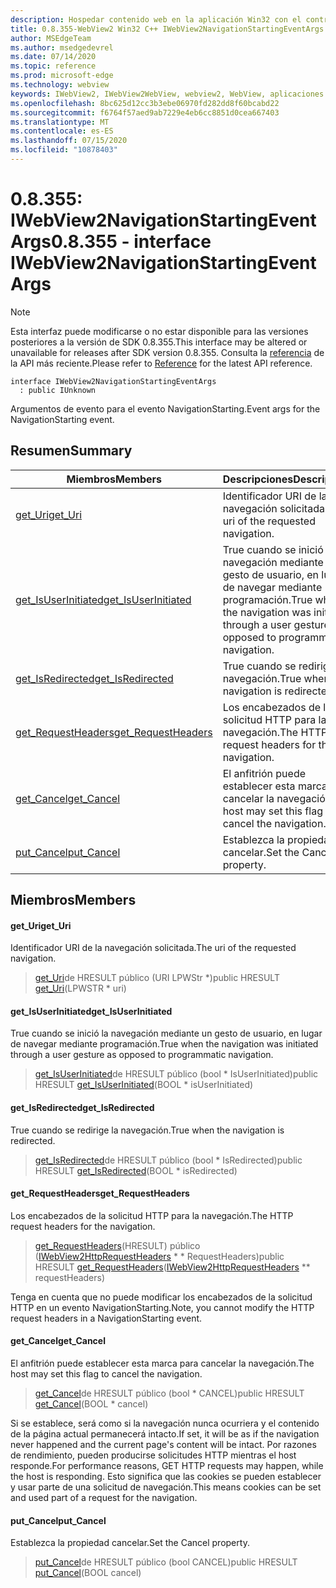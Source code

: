 ```yaml
---
description: Hospedar contenido web en la aplicación Win32 con el control Microsoft Edge WebView2
title: 0.8.355-WebView2 Win32 C++ IWebView2NavigationStartingEventArgs
author: MSEdgeTeam
ms.author: msedgedevrel
ms.date: 07/14/2020
ms.topic: reference
ms.prod: microsoft-edge
ms.technology: webview
keywords: IWebView2, IWebView2WebView, webview2, WebView, aplicaciones Win32, Win32, Edge
ms.openlocfilehash: 8bc625d12cc3b3ebe06970fd282dd8f60bcabd22
ms.sourcegitcommit: f6764f57aed9ab7229e4eb6cc8851d0cea667403
ms.translationtype: MT
ms.contentlocale: es-ES
ms.lasthandoff: 07/15/2020
ms.locfileid: "10878403"
---
```

# <span data-ttu-id="44283-104">0.8.355: IWebView2NavigationStartingEventArgs</span><span class="sxs-lookup"><span data-stu-id="44283-104">0.8.355 - interface IWebView2NavigationStartingEventArgs</span></span> 

> [!NOTE]
> <span data-ttu-id="44283-105">Esta interfaz puede modificarse o no estar disponible para las versiones posteriores a la versión de SDK 0.8.355.</span><span class="sxs-lookup"><span data-stu-id="44283-105">This interface may be altered or unavailable for releases after SDK version 0.8.355.</span></span> <span data-ttu-id="44283-106">Consulta la [referencia](../../../webview2-api-reference.md) de la API más reciente.</span><span class="sxs-lookup"><span data-stu-id="44283-106">Please refer to [Reference](../../../webview2-api-reference.md) for the latest API reference.</span></span>

```
interface IWebView2NavigationStartingEventArgs
  : public IUnknown
```

<span data-ttu-id="44283-107">Argumentos de evento para el evento NavigationStarting.</span><span class="sxs-lookup"><span data-stu-id="44283-107">Event args for the NavigationStarting event.</span></span>

## <span data-ttu-id="44283-108">Resumen</span><span class="sxs-lookup"><span data-stu-id="44283-108">Summary</span></span>

 <span data-ttu-id="44283-109">Miembros</span><span class="sxs-lookup"><span data-stu-id="44283-109">Members</span></span>                        | <span data-ttu-id="44283-110">Descripciones</span><span class="sxs-lookup"><span data-stu-id="44283-110">Descriptions</span></span>
--------------------------------|---------------------------------------------
[<span data-ttu-id="44283-111">get_Uri</span><span class="sxs-lookup"><span data-stu-id="44283-111">get_Uri</span></span>](#get_uri) | <span data-ttu-id="44283-112">Identificador URI de la navegación solicitada.</span><span class="sxs-lookup"><span data-stu-id="44283-112">The uri of the requested navigation.</span></span>
[<span data-ttu-id="44283-113">get_IsUserInitiated</span><span class="sxs-lookup"><span data-stu-id="44283-113">get_IsUserInitiated</span></span>](#get_isuserinitiated) | <span data-ttu-id="44283-114">True cuando se inició la navegación mediante un gesto de usuario, en lugar de navegar mediante programación.</span><span class="sxs-lookup"><span data-stu-id="44283-114">True when the navigation was initiated through a user gesture as opposed to programmatic navigation.</span></span>
[<span data-ttu-id="44283-115">get_IsRedirected</span><span class="sxs-lookup"><span data-stu-id="44283-115">get_IsRedirected</span></span>](#get_isredirected) | <span data-ttu-id="44283-116">True cuando se redirige la navegación.</span><span class="sxs-lookup"><span data-stu-id="44283-116">True when the navigation is redirected.</span></span>
[<span data-ttu-id="44283-117">get_RequestHeaders</span><span class="sxs-lookup"><span data-stu-id="44283-117">get_RequestHeaders</span></span>](#get_requestheaders) | <span data-ttu-id="44283-118">Los encabezados de la solicitud HTTP para la navegación.</span><span class="sxs-lookup"><span data-stu-id="44283-118">The HTTP request headers for the navigation.</span></span>
[<span data-ttu-id="44283-119">get_Cancel</span><span class="sxs-lookup"><span data-stu-id="44283-119">get_Cancel</span></span>](#get_cancel) | <span data-ttu-id="44283-120">El anfitrión puede establecer esta marca para cancelar la navegación.</span><span class="sxs-lookup"><span data-stu-id="44283-120">The host may set this flag to cancel the navigation.</span></span>
[<span data-ttu-id="44283-121">put_Cancel</span><span class="sxs-lookup"><span data-stu-id="44283-121">put_Cancel</span></span>](#put_cancel) | <span data-ttu-id="44283-122">Establezca la propiedad cancelar.</span><span class="sxs-lookup"><span data-stu-id="44283-122">Set the Cancel property.</span></span>

## <span data-ttu-id="44283-123">Miembros</span><span class="sxs-lookup"><span data-stu-id="44283-123">Members</span></span>

#### <span data-ttu-id="44283-124">get_Uri</span><span class="sxs-lookup"><span data-stu-id="44283-124">get_Uri</span></span> 

<span data-ttu-id="44283-125">Identificador URI de la navegación solicitada.</span><span class="sxs-lookup"><span data-stu-id="44283-125">The uri of the requested navigation.</span></span>

> <span data-ttu-id="44283-126">[get_Uri](#get_uri)de HRESULT público (URI LPWStr \*)</span><span class="sxs-lookup"><span data-stu-id="44283-126">public HRESULT [get_Uri](#get_uri)(LPWSTR \* uri)</span></span>

#### <span data-ttu-id="44283-127">get_IsUserInitiated</span><span class="sxs-lookup"><span data-stu-id="44283-127">get_IsUserInitiated</span></span> 

<span data-ttu-id="44283-128">True cuando se inició la navegación mediante un gesto de usuario, en lugar de navegar mediante programación.</span><span class="sxs-lookup"><span data-stu-id="44283-128">True when the navigation was initiated through a user gesture as opposed to programmatic navigation.</span></span>

> <span data-ttu-id="44283-129">[get_IsUserInitiated](#get_isuserinitiated)de HRESULT público (bool \* IsUserInitiated)</span><span class="sxs-lookup"><span data-stu-id="44283-129">public HRESULT [get_IsUserInitiated](#get_isuserinitiated)(BOOL \* isUserInitiated)</span></span>

#### <span data-ttu-id="44283-130">get_IsRedirected</span><span class="sxs-lookup"><span data-stu-id="44283-130">get_IsRedirected</span></span> 

<span data-ttu-id="44283-131">True cuando se redirige la navegación.</span><span class="sxs-lookup"><span data-stu-id="44283-131">True when the navigation is redirected.</span></span>

> <span data-ttu-id="44283-132">[get_IsRedirected](#get_isredirected)de HRESULT público (bool \* IsRedirected)</span><span class="sxs-lookup"><span data-stu-id="44283-132">public HRESULT [get_IsRedirected](#get_isredirected)(BOOL \* isRedirected)</span></span>

#### <span data-ttu-id="44283-133">get_RequestHeaders</span><span class="sxs-lookup"><span data-stu-id="44283-133">get_RequestHeaders</span></span> 

<span data-ttu-id="44283-134">Los encabezados de la solicitud HTTP para la navegación.</span><span class="sxs-lookup"><span data-stu-id="44283-134">The HTTP request headers for the navigation.</span></span>

> <span data-ttu-id="44283-135">[get_RequestHeaders](#get_requestheaders)(HRESULT) público ([IWebView2HttpRequestHeaders](IWebView2HttpRequestHeaders.md) \* \* RequestHeaders)</span><span class="sxs-lookup"><span data-stu-id="44283-135">public HRESULT [get_RequestHeaders](#get_requestheaders)([IWebView2HttpRequestHeaders](IWebView2HttpRequestHeaders.md) \*\* requestHeaders)</span></span>

<span data-ttu-id="44283-136">Tenga en cuenta que no puede modificar los encabezados de la solicitud HTTP en un evento NavigationStarting.</span><span class="sxs-lookup"><span data-stu-id="44283-136">Note, you cannot modify the HTTP request headers in a NavigationStarting event.</span></span>

#### <span data-ttu-id="44283-137">get_Cancel</span><span class="sxs-lookup"><span data-stu-id="44283-137">get_Cancel</span></span> 

<span data-ttu-id="44283-138">El anfitrión puede establecer esta marca para cancelar la navegación.</span><span class="sxs-lookup"><span data-stu-id="44283-138">The host may set this flag to cancel the navigation.</span></span>

> <span data-ttu-id="44283-139">[get_Cancel](#get_cancel)de HRESULT público (bool \* CANCEL)</span><span class="sxs-lookup"><span data-stu-id="44283-139">public HRESULT [get_Cancel](#get_cancel)(BOOL \* cancel)</span></span>

<span data-ttu-id="44283-140">Si se establece, será como si la navegación nunca ocurriera y el contenido de la página actual permanecerá intacto.</span><span class="sxs-lookup"><span data-stu-id="44283-140">If set, it will be as if the navigation never happened and the current page's content will be intact.</span></span> <span data-ttu-id="44283-141">Por razones de rendimiento, pueden producirse solicitudes HTTP mientras el host responde.</span><span class="sxs-lookup"><span data-stu-id="44283-141">For performance reasons, GET HTTP requests may happen, while the host is responding.</span></span> <span data-ttu-id="44283-142">Esto significa que las cookies se pueden establecer y usar parte de una solicitud de navegación.</span><span class="sxs-lookup"><span data-stu-id="44283-142">This means cookies can be set and used part of a request for the navigation.</span></span>

#### <span data-ttu-id="44283-143">put_Cancel</span><span class="sxs-lookup"><span data-stu-id="44283-143">put_Cancel</span></span> 

<span data-ttu-id="44283-144">Establezca la propiedad cancelar.</span><span class="sxs-lookup"><span data-stu-id="44283-144">Set the Cancel property.</span></span>

> <span data-ttu-id="44283-145">[put_Cancel](#put_cancel)de HRESULT público (bool CANCEL)</span><span class="sxs-lookup"><span data-stu-id="44283-145">public HRESULT [put_Cancel](#put_cancel)(BOOL cancel)</span></span>

